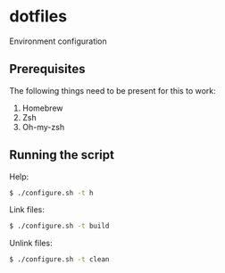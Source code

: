 # dotfiles

Environment configuration

## Prerequisites

The following things need to be present for this to work:

1. Homebrew
2. Zsh
3. Oh-my-zsh

## Running the script

Help:
```sh
$ ./configure.sh -t h
```

Link files:
```sh
$ ./configure.sh -t build
```

Unlink files:
```sh
$ ./configure.sh -t clean
```